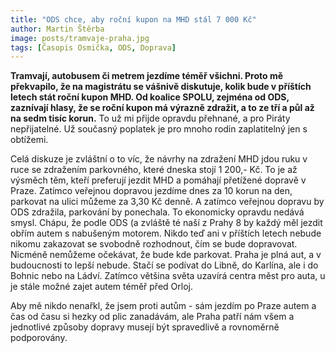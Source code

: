 ```yaml
---
title: "ODS chce, aby roční kupon na MHD stál 7 000 Kč"
author: Martin Štěrba
image: posts/tramvaje-praha.jpg
tags: [Časopis Osmička, ODS, Doprava]
---
```


**Tramvají, autobusem či metrem jezdíme téměř všichni. Proto mě překvapilo, že na magistrátu se vášnivě diskutuje, kolik bude v příštích letech stát roční kupon MHD. Od koalice SPOLU, zejména od ODS, zaznívají hlasy, že se roční kupon má výrazně zdražit, a to ze tří a půl až na sedm tisíc korun.** To už mi přijde opravdu přehnané, a pro Piráty nepřijatelné. Už současný poplatek je pro mnoho rodin zaplatitelný jen s obtížemi.

Celá diskuze je zvláštní o to víc, že návrhy na zdražení MHD jdou ruku v ruce se zdražením parkovného, které dneska stojí 1 200,- Kč. To je až výsměch těm, kteří preferují jezdit MHD a pomáhají přetížené dopravě v Praze. Zatímco veřejnou dopravou jezdíme dnes za 10 korun na den, parkovat na ulici můžeme za 3,30 Kč denně. A zatímco veřejnou dopravu by ODS zdražila, parkování by ponechala. To ekonomicky opravdu nedává smysl. 
Chápu, že podle ODS (a zvláště té naší z Prahy 8 by každý měl jezdit obřím autem s nabušeným motorem. Nikdo teď ani v příštích letech nebude nikomu zakazovat se svobodně rozhodnout, čím se bude dopravovat. Nicméně nemůžeme očekávat, že bude kde parkovat. Praha je plná aut, a v budoucnosti to lepší nebude. Stačí se podívat do Libně, do Karlína, ale i do Bohnic nebo na Ládví. Zatímco většina světa uzavírá centra měst pro auta, u je stále možné zajet autem téměř před Orloj. 

Aby mě nikdo nenařkl, že jsem proti autům - sám jezdím po Praze autem a čas od času si hezky od plic zanadávám, ale Praha patří nám všem a jednotlivé způsoby dopravy musejí být spravedlivě a rovnoměrně podporovány.
